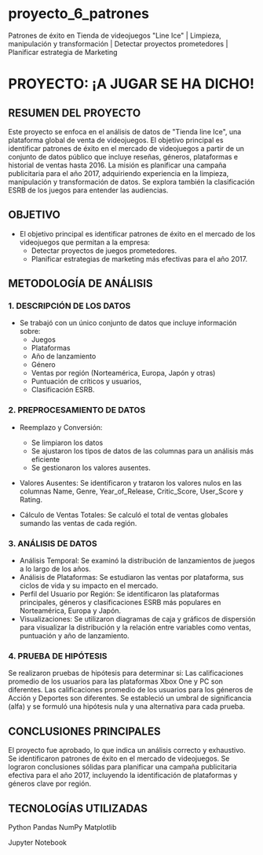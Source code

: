 # proyecto_6_patrones
Patrones de éxito en Tienda de videojuegos "Line Ice" | Limpieza, manipulación y transformación | Detectar proyectos prometedores | Planificar estrategia de Marketing

# PROYECTO: ¡A JUGAR SE HA DICHO!

## RESUMEN DEL PROYECTO
Este proyecto se enfoca en el análisis de datos de "Tienda line Ice", una plataforma global de venta de videojuegos. 
El objetivo principal es identificar patrones de éxito en el mercado de videojuegos a partir de un conjunto de datos público que incluye reseñas, géneros, plataformas e historial de ventas hasta 2016.
La misión es planificar una campaña publicitaria para el año 2017, adquiriendo experiencia en la limpieza, manipulación y transformación de datos. 
Se explora también la clasificación ESRB de los juegos para entender las audiencias.

## OBJETIVO
- El objetivo principal es identificar patrones de éxito en el mercado de los videojuegos que permitan a la empresa:
  - Detectar proyectos de juegos prometedores.
  - Planificar estrategias de marketing más efectivas para el año 2017.

## METODOLOGÍA DE ANÁLISIS
### 1. DESCRIPCIÓN DE LOS DATOS
- Se trabajó con un único conjunto de datos que incluye información sobre:
  - Juegos
  - Plataformas
  - Año de lanzamiento
  - Género
  - Ventas por región (Norteamérica, Europa, Japón y otras)
  - Puntuación de críticos y usuarios,
  - Clasificación ESRB.

### 2. PREPROCESAMIENTO DE DATOS
- Reemplazo y Conversión:
  - Se limpiaron los datos
  - Se ajustaron los tipos de datos de las columnas para un análisis más eficiente
  - Se gestionaron los valores ausentes.

- Valores Ausentes: Se identificaron y trataron los valores nulos en las columnas Name, Genre, Year_of_Release, Critic_Score, User_Score y Rating.

- Cálculo de Ventas Totales: Se calculó el total de ventas globales sumando las ventas de cada región.

### 3. ANÁLISIS DE DATOS
- Análisis Temporal: Se examinó la distribución de lanzamientos de juegos a lo largo de los años.
- Análisis de Plataformas: Se estudiaron las ventas por plataforma, sus ciclos de vida y su impacto en el mercado.
- Perfil del Usuario por Región: Se identificaron las plataformas principales, géneros y clasificaciones ESRB más populares en Norteamérica, Europa y Japón.
- Visualizaciones: Se utilizaron diagramas de caja y gráficos de dispersión para visualizar la distribución y la relación entre variables como ventas, puntuación y año de lanzamiento.

### 4. PRUEBA DE HIPÓTESIS
Se realizaron pruebas de hipótesis para determinar si:
Las calificaciones promedio de los usuarios para las plataformas Xbox One y PC son diferentes.
Las calificaciones promedio de los usuarios para los géneros de Acción y Deportes son diferentes.
Se estableció un umbral de significancia (alfa) y se formuló una hipótesis nula y una alternativa para cada prueba.

## CONCLUSIONES PRINCIPALES
El proyecto fue aprobado, lo que indica un análisis correcto y exhaustivo.
Se identificaron patrones de éxito en el mercado de videojuegos.
Se lograron conclusiones sólidas para planificar una campaña publicitaria efectiva para el año 2017, incluyendo la identificación de plataformas y géneros clave por región.

## TECNOLOGÍAS UTILIZADAS
Python
Pandas
NumPy
Matplotlib

Jupyter Notebook
